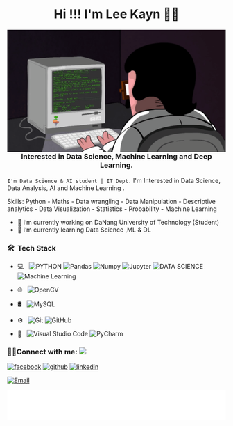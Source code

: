 <h1 align='center'> Hi !!! I'm Lee Kayn 👩‍💻 </h1>

<img align="right" src="https://github.com/LeeKayn/LeeKayn/blob/main/programming.gif" />

<h3 align="center">Interested in Data Science, Machine Learning and Deep Learning.</h3>

`I'm Data Science & AI student | IT Dept.` I'm Interested in Data Science, Data Analysis, AI and Machine Learning . 

Skills: Python - Maths - Data wrangling - Data Manipulation - Descriptive analytics - Data Visualization - Statistics - Probability - Machine Learning

- 🔭 I’m currently working on DaNang University of Technology (Student)
- 🌱 I’m currently learning Data Science ,ML & DL
  
<h3> 🛠 &nbsp;Tech Stack</h3>

- 💻 &nbsp;
  ![PYTHON](https://img.shields.io/badge/-Python-333333?style=flat&logo=python)
  ![Pandas](https://img.shields.io/badge/Pandas-150458?style=flat-square&logo=pandas&logoColor=white")
  ![Numpy](https://img.shields.io/badge/Numpy-013243?style=flat-square&logo=numpy&logoColor=white")
  ![Jupyter](https://img.shields.io/badge/Jupyter-F37626?style=flat-square&logo=Jupyter&logoColor=white)
  ![DATA SCIENCE](https://img.shields.io/badge/-Data%20Science-333333?style=flat&logo=data%20science)
  ![Machine Learning](https://img.shields.io/badge/-ML-333333?style=flat&logo=ML)

- 🌐 &nbsp;
  ![OpenCV](https://img.shields.io/badge/-OpenCV-333333?style=flat&logo=OpenCV)

- 🛢 &nbsp;
  ![MySQL](https://img.shields.io/badge/-MySQL-333333?style=flat&logo=mysql)
- ⚙️ &nbsp;
  ![Git](https://img.shields.io/badge/-Git-333333?style=flat&logo=git)
  ![GitHub](https://img.shields.io/badge/-GitHub-333333?style=flat&logo=github)
- 🔧 &nbsp;
  ![Visual Studio Code](https://img.shields.io/badge/-Visual%20Studio%20Code-333333?style=flat&logo=visual-studio-code&logoColor=007ACC)
  ![PyCharm](https://img.shields.io/badge/-Pycharm-333333?style=flat&logo=Pycharm-code&logoColor=007ACC)

<h3 align="left">🤝🏻Connect with me: <img src="https://github.com/TheDudeThatCode/TheDudeThatCode/blob/master/Assets/Handshake.gif" height="32px"></h3>

[<img src='https://cdn.jsdelivr.net/npm/simple-icons@3.0.1/icons/facebook.svg' alt='facebook' height='40'>](https://www.facebook.com/lol.Shieda.Kayn)
[<img src='https://cdn.jsdelivr.net/npm/simple-icons@3.0.1/icons/github.svg' alt='github' height='40'>](https://github.com/LeeKayn)  [<img src='https://cdn.jsdelivr.net/npm/simple-icons@3.0.1/icons/linkedin.svg' alt='linkedin' height='40'>](https://www.linkedin.com/in/lê-văn-an-45368a160/)   

<a href="mailto:MoatazElmesmary@std.mans.edu.eg"><img alt="Email" src="https://img.shields.io/badge/Email-levanan02sm@gmail.com-blue?style=flat-square&logo=gmail"></a><br>


<img align='center'  height="70" alt="Thanks" width="100%" src="https://github.com/LeeKayn/LeeKayn/blob/main/LeeKayn.gif"/> 